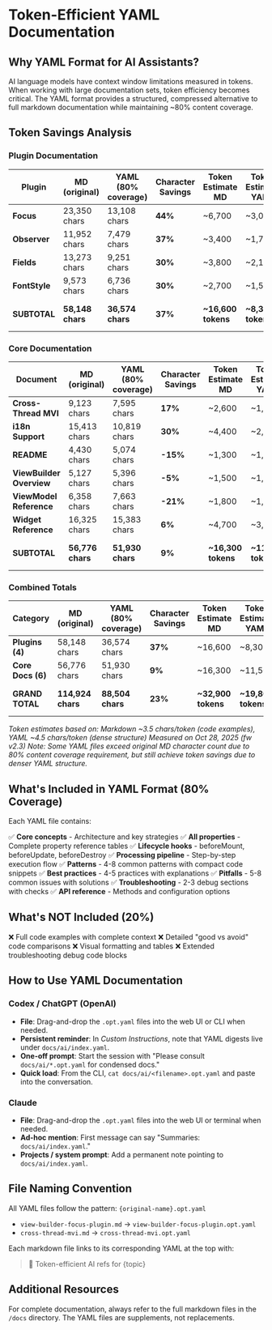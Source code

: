 # Token-Efficient YAML Documentation

## Why YAML Format for AI Assistants?

AI language models have context window limitations measured in tokens. When working with large documentation sets, token efficiency becomes critical. The YAML format provides a structured, compressed alternative to full markdown documentation while maintaining ~80% content coverage.

## Token Savings Analysis

### Plugin Documentation

| Plugin | MD (original) | YAML (80% coverage) | Character Savings | Token Estimate MD | Token Estimate YAML | Token Savings |
|--------|---------------|---------------------|-------------------|-------------------|---------------------|---------------|
| **Focus** | 23,350 chars | 13,108 chars | **44%** | ~6,700 | ~3,000 | ~3,700 (**55%**) |
| **Observer** | 11,952 chars | 7,479 chars | **37%** | ~3,400 | ~1,700 | ~1,700 (**50%**) |
| **Fields** | 13,273 chars | 9,251 chars | **30%** | ~3,800 | ~2,100 | ~1,700 (**45%**) |
| **FontStyle** | 9,573 chars | 6,736 chars | **30%** | ~2,700 | ~1,500 | ~1,200 (**44%**) |
| **SUBTOTAL** | **58,148 chars** | **36,574 chars** | **37%** | **~16,600 tokens** | **~8,300 tokens** | **~8,300 tokens (50%)** |

### Core Documentation

| Document | MD (original) | YAML (80% coverage) | Character Savings | Token Estimate MD | Token Estimate YAML | Token Savings |
|----------|---------------|---------------------|-------------------|-------------------|---------------------|---------------|
| **Cross-Thread MVI** | 9,123 chars | 7,595 chars | **17%** | ~2,600 | ~1,700 | ~900 (**35%**) |
| **i18n Support** | 15,413 chars | 10,819 chars | **30%** | ~4,400 | ~2,400 | ~2,000 (**45%**) |
| **README** | 4,430 chars | 5,074 chars | **-15%** | ~1,300 | ~1,100 | ~200 (**15%**) |
| **ViewBuilder Overview** | 5,127 chars | 5,396 chars | **-5%** | ~1,500 | ~1,200 | ~300 (**20%**) |
| **ViewModel Reference** | 6,358 chars | 7,663 chars | **-21%** | ~1,800 | ~1,700 | ~100 (**6%**) |
| **Widget Reference** | 16,325 chars | 15,383 chars | **6%** | ~4,700 | ~3,400 | ~1,300 (**28%**) |
| **SUBTOTAL** | **56,776 chars** | **51,930 chars** | **9%** | **~16,300 tokens** | **~11,500 tokens** | **~4,800 tokens (29%)** |

### Combined Totals

| Category | MD (original) | YAML (80% coverage) | Character Savings | Token Estimate MD | Token Estimate YAML | Token Savings |
|----------|---------------|---------------------|-------------------|-------------------|---------------------|---------------|
| **Plugins (4)** | 58,148 chars | 36,574 chars | **37%** | ~16,600 | ~8,300 | **~8,300 (50%)** |
| **Core Docs (6)** | 56,776 chars | 51,930 chars | **9%** | ~16,300 | ~11,500 | **~4,800 (29%)** |
| **GRAND TOTAL** | **114,924 chars** | **88,504 chars** | **23%** | **~32,900 tokens** | **~19,800 tokens** | **~13,100 tokens (40%)** |

*Token estimates based on: Markdown ~3.5 chars/token (code examples), YAML ~4.5 chars/token (dense structure)*
*Measured on Oct 28, 2025 (fw v2.3)*
*Note: Some YAML files exceed original MD character count due to 80% content coverage requirement, but still achieve token savings due to denser YAML structure.*


## What's Included in YAML Format (80% Coverage)

Each YAML file contains:

✅ **Core concepts** - Architecture and key strategies
✅ **All properties** - Complete property reference tables
✅ **Lifecycle hooks** - beforeMount, beforeUpdate, beforeDestroy
✅ **Processing pipeline** - Step-by-step execution flow
✅ **Patterns** - 4-8 common patterns with compact code snippets
✅ **Best practices** - 4-5 practices with explanations
✅ **Pitfalls** - 5-8 common issues with solutions
✅ **Troubleshooting** - 2-3 debug sections with checks
✅ **API reference** - Methods and configuration options

## What's NOT Included (20%)

❌ Full code examples with complete context
❌ Detailed "good vs avoid" code comparisons
❌ Visual formatting and tables
❌ Extended troubleshooting debug code blocks

## How to Use YAML Documentation

### Codex / ChatGPT (OpenAI)
- **File**: Drag-and-drop the `.opt.yaml` files into the web UI or CLI when needed.
- **Persistent reminder**: In *Custom Instructions*, note that YAML digests live under `docs/ai/index.yaml`.
- **One-off prompt**: Start the session with "Please consult `docs/ai/*.opt.yaml` for condensed docs."
- **Quick load**: From the CLI, `cat docs/ai/<filename>.opt.yaml` and paste into the conversation.

### Claude
- **File**: Drag-and-drop the `.opt.yaml` files into the web UI or terminal when needed.
- **Ad-hoc mention**: First message can say "Summaries: `docs/ai/index.yaml`."
- **Projects / system prompt**: Add a permanent note pointing to `docs/ai/index.yaml`.


## File Naming Convention

All YAML files follow the pattern: `{original-name}.opt.yaml`

- `view-builder-focus-plugin.md` → `view-builder-focus-plugin.opt.yaml`
- `cross-thread-mvi.md` → `cross-thread-mvi.opt.yaml`

Each markdown file links to its corresponding YAML at the top with:
> 🌱 Token-efficient AI refs for {topic}

## Additional Resources

For complete documentation, always refer to the full markdown files in the `/docs` directory. The YAML files are supplements, not replacements.
